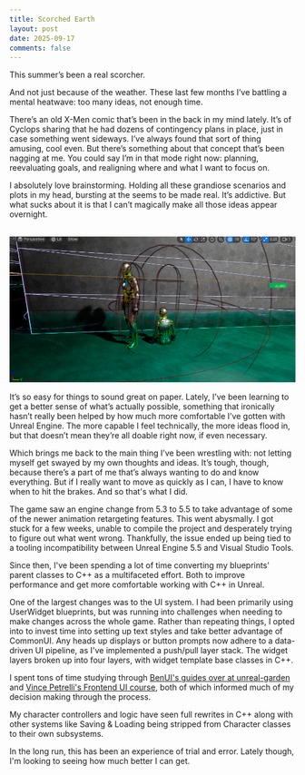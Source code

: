 ```yaml
---
title: Scorched Earth
layout: post
date: 2025-09-17
comments: false
---
```

This summer’s been a real scorcher.  
  
And not just because of the weather. These last few months I’ve battling a mental heatwave: too many ideas, not enough time.

There’s an old X-Men comic that’s been in the back in my mind lately. It’s of Cyclops sharing that he had dozens of contingency plans in place, just in case something went sideways. I’ve always found that sort of thing amusing, cool even. But there’s something about that concept that’s been nagging at me. You could say I’m in that mode right now: planning, reevaluating goals, and realigning where and what I want to focus on.

I absolutely love brainstorming. Holding all these grandiose scenarios and plots in my head, bursting at the seems to be made real. It’s addictive. But what sucks about it is that I can’t magically make all those ideas appear overnight.

<p style="text-align: center"><br><img src="/assets/images/sinkingbug.png" alt="Sinking Bug"></p>

It’s so easy for things to sound great on paper. Lately, I’ve been learning to get a better sense of what’s actually possible, something that ironically hasn’t really been helped by how much more comfortable I’ve gotten with Unreal Engine. The more capable I feel technically, the more ideas flood in, but that doesn’t mean they’re all doable right now, if even necessary.

Which brings me back to the main thing I’ve been wrestling with: not letting myself get swayed by my own thoughts and ideas. It’s tough, though, because there’s a part of me that’s always wanting to do and know everything. But if I really want to move as quickly as I can, I have to know when to hit the brakes. And so that's what I did.  
  
The game saw an engine change from 5.3 to 5.5 to take advantage of some of the newer animation retargeting features. This went abysmally. I got stuck for a few weeks, unable to compile the project and desperately trying to figure out what went wrong. Thankfully, the issue ended up being tied to a tooling incompatibility between Unreal Engine 5.5 and Visual Studio Tools.  
  
Since then, I've been spending a lot of time converting my blueprints' parent classes to C++ as a multifaceted effort. Both to improve performance and get more comfortable working with C++ in Unreal.  
  
One of the largest changes was to the UI system. I had been primarily using UserWidget blueprints, but was running into challenges when needing to make changes across the whole game. Rather than repeating things, I opted into to invest time into setting up text styles and take better advantage of CommonUI. Any heads up displays or button prompts now adhere to a data-driven UI pipeline, as I've implemented a push/pull layer stack. The widget layers broken up into four layers, with widget template base classes in C++.  
  
I spent tons of time studying through [BenUI's guides over at unreal-garden](https://unreal-garden.com/tutorials/ui-cpp-uuserwidget/) and [Vince Petrelli's Frontend UI course](https://www.udemy.com/share/10doTD3@rI_63dCrHw0TEtDPuhGxZ9CLl_EYa4EKbZevOWARspaXIvwvc5mjZaxKcxcMIFpg/	), both of which informed much of my decision making through the process.  
  
My character controllers and logic have seen full rewrites in C++ along with other systems like Saving & Loading being stripped from Character classes to their own subsystems.  
  
In the long run, this has been an experience of trial and error. Lately though, I'm looking to seeing how much better I can get.
